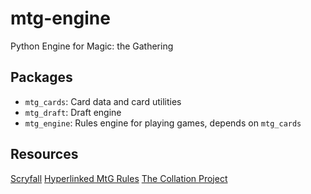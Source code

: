 # mtg-engine
Python Engine for Magic: the Gathering

## Packages

* `mtg_cards`: Card data and card utilities
* `mtg_draft`: Draft engine
* `mtg_engine`: Rules engine for playing games, depends on `mtg_cards`

## Resources

[Scryfall](https://scryfall.com/sets/neo)
[Hyperlinked MtG Rules](https://yawgatog.com/resources/magic-rules/)
[The Collation Project](https://www.lethe.xyz/mtg/collation/index.html)
